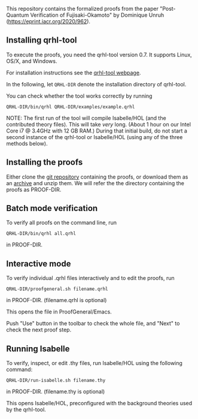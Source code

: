 This repository contains the formalized proofs from the paper
"Post-Quantum Verification of Fujisaki-Okamoto" by Dominique Unruh
(https://eprint.iacr.org/2020/962).



## Installing qrhl-tool

To execute the proofs, you need the qrhl-tool version 0.7.
It supports Linux, OS/X, and Windows.

For installation instructions see the [qrhl-tool webpage](https://dominique-unruh.github.io/qrhl-tool/install.html).

In the following, let `QRHL-DIR` denote the installation directory of qrhl-tool.

You can check whether the tool works correctly by running

```
QRHL-DIR/bin/qrhl QRHL-DIR/examples/example.qrhl
```

NOTE: The first run of the tool will compile Isabelle/HOL (and the
contributed theory files). This will take *very* long. (About 1 hour
on our Intel Core i7 @ 3.4GHz with 12 GB RAM.)  During that initial
build, do not start a second instance of the qrhl-tool or Isabelle/HOL
(using any of the three methods below).


## Installing the proofs

Either clone the [git
repository](https://github.com/dominique-unruh/hksu-verification)
containing the proofs, or download them as an
[archive](https://github.com/dominique-unruh/hksu-verification/archive/master.zip)
and unzip them. We will refer the the directory containing the proofs
as PROOF-DIR.


## Batch mode verification

To verify all proofs on the command line, run

```
QRHL-DIR/bin/qrhl all.qrhl
```

in PROOF-DIR.



## Interactive mode

To verify individual .qrhl files interactively and to edit the proofs, run

```
QRHL-DIR/proofgeneral.sh filename.qrhl
```

in PROOF-DIR.  (filename.qrhl is optional)

This opens the file in ProofGeneral/Emacs.

Push "Use" button in the toolbar to check the whole file, and "Next"
to check the next proof step.



## Running Isabelle

To verify, inspect, or edit .thy files, run Isabelle/HOL using the following command:

```
QRHL-DIR/run-isabelle.sh filename.thy
```

in PROOF-DIR.  (filename.thy is optional)

This opens Isabelle/HOL, preconfigured with the background theories
used by the qrhl-tool.

